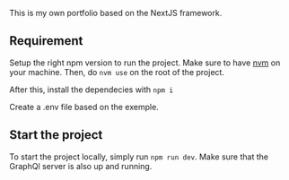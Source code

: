 This is my own portfolio based on the NextJS framework.

## Requirement

Setup the right npm version to run the project.
Make sure to have [nvm](https://github.com/nvm-sh/nvm) on your machine.
Then, do `nvm use` on the root of the project.

After this, install the dependecies with `npm i`

Create a .env file based on the exemple.

## Start the project

To start the project locally, simply run `npm run dev`. Make sure that the GraphQl server is also up and running.